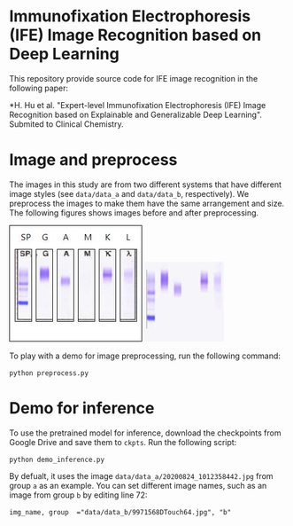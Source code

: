 # Immunofixation Electrophoresis (IFE) Image Recognition based on Deep Learning
This repository provide source code for IFE image recognition in the following paper:

*H. Hu et al. "Expert-level Immunofixation Electrophoresis (IFE) Image Recognition based on Explainable and Generalizable Deep Learning". Submited to Clinical Chemistry.


# Image and preprocess
The images in this study are from two different systems that have different image styles (see `data/data_a` and `data/data_b`, respectively). We preprocess the images to make them have the same arrangement and size. The following figures shows images before and after preprocessing.

![image](./data/data_a/20200824_1012358442.jpg) ![image_process](./data/data_a_process/20200824_1012358442.jpg)

To play with a demo for image preprocessing, run the following command:

```
python preprocess.py
```

# Demo for inference
To use the pretrained model for inference, download the checkpoints from Google Drive and save them to ``ckpts``. Run the following script:

```
python demo_inference.py
```

By defualt, it uses the image `data/data_a/20200824_1012358442.jpg` from group `a` as an example. You can set different image names, such as an image from group `b` by editing line 72:

```
img_name, group  ="data/data_b/9971568DTouch64.jpg", "b" 
```